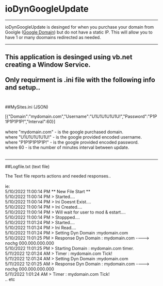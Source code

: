 # ioDynGoogleUpdate

---

ioDynGoogleUpdate is desinged for when you purchase your domain from Goolgle ([Google Domain](https://domains.google.com/registrar/)) but do not have a static IP.
This will allow you to have 1 or many doomains redirected as needed. 

---

This application is desinged using vb.net creating a Window Service. <br />
<br />
Only requirment is .ini file with the following info and setup.. <br />
<br />
---

##MySites.ini (JSON)

[{"Domain":"mydomain.com","Username":"U1U1U1U1U1U!","Password":"P1P1P1P1P1P!","Interval":60}]<br />
<br />
where "mydomain.com"  - is the google purchased domain.<br />
where "U1U1U1U1U1U!"  - is the google provided encoded username.<br />
where "P1P1P1P1P1P!"  - is the google provided encoded password.<br />
where 60              - is the number of minutes interval between update. <br />
<br />

---

##Logfile.txt (text file)

The Text file reports actions and needed responses.. <br />
<br />
ie:<br />
5/10/2022 11:00:14 PM ** New File Start ** <br />
5/10/2022 11:00:14 PM > Started....<br />
5/10/2022 11:00:14 PM > Ini Doesnt Exist....<br />
5/10/2022 11:00:14 PM > Ini Created....<br />
5/10/2022 11:00:14 PM > Will wait for user to mod & estart....<br />
5/10/2022 11:00:14 PM > Stoppped....<br />
5/10/2022 11:01:24 PM > Started....<br />
5/10/2022 11:01:24 PM > Ini Read....<br />
5/10/2022 11:01:24 PM > Setting Dyn Domain :mydomain.com<br />
5/10/2022 11:01:25 PM > Response Dyn Domain : mydomain.com ----> nochg 000.000.000.000<br />
5/10/2022 11:01:25 PM > Starting Domain : mydomain.com timer.<br />
5/11/2022 12:01:24 AM > Timer : mydomain.com Tick!<br />
5/11/2022 12:01:24 AM > Setting Dyn Domain :mydomain.com<br />
5/11/2022 12:01:25 AM > Response Dyn Domain : mydomain.com ----> nochg 000.000.000.000<br />
5/11/2022 1:01:24 AM > Timer : mydomain.com Tick!<br />
.. etc<br />
<br />
